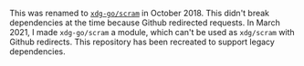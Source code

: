This was renamed to [`xdg-go/scram`](https://github.com/xdg/stringprep) in October 2018.  This didn't break dependencies at the time because Github redirected requests.  In March 2021, I made `xdg-go/scram` a module, which can't be used as `xdg/scram` with Github redirects.  This repository has been recreated to support legacy dependencies.
